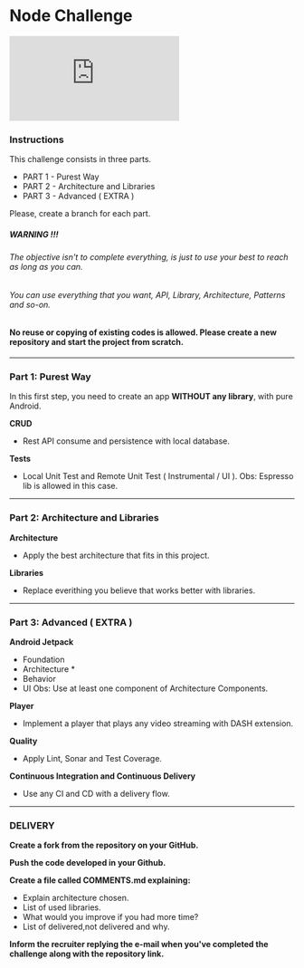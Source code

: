 
# Node Challenge

[![N|Solid](https://jobs.i-hunter.com/claro/views/logo.php)](https://www.claro.com.br/)

### Instructions

This challenge consists in three parts.
- PART 1 - Purest Way
- PART 2 - Architecture and Libraries
- PART 3 - Advanced ( EXTRA )

Please, create a branch for each part.

##### WARNING !!!
###### The objective isn't to complete everything, is just to use your best to reach as long as you can.
###### You can use everything that you want, API, Library, Architecture, Patterns and so-on.
#### No reuse or copying of existing codes is allowed. Please create a new repository and start the project from scratch.

----

### Part 1: Purest Way

In this first step, you need to create an app **WITHOUT any library**, with pure Android.

**CRUD**
- Rest API consume and persistence with local database.

**Tests**
- Local Unit Test and Remote Unit Test ( Instrumental / UI ).
  Obs: Espresso lib is allowed in this case.

----

### Part 2: Architecture and Libraries

**Architecture**
- Apply the best architecture that fits in this project.

**Libraries**
- Replace everithing you believe that works better with libraries.

----

###  Part 3: Advanced ( EXTRA )

**Android Jetpack**
- Foundation
- Architecture *
- Behavior
- UI
Obs: Use at least one component of Architecture Components.

**Player**
- Implement a player that plays any video streaming with DASH extension. 

**Quality**
- Apply Lint, Sonar and Test Coverage.

**Continuous Integration and Continuous Delivery**
- Use any CI and CD with a delivery flow.

----

###  DELIVERY

**Create a fork from the repository on your GitHub.**

**Push the code developed in your Github.**

**Create a file called COMMENTS.md explaining:**
- Explain architecture chosen.
- List of used libraries.
- What would you improve if you had more time?
- List of delivered,not delivered and why.

**Inform the recruiter replying the e-mail when you've completed the challenge along with the repository link.**

